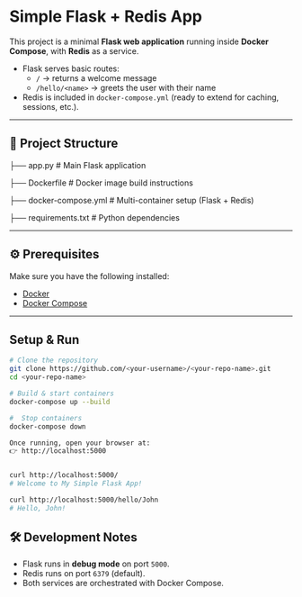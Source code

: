 # Simple Flask + Redis App

This project is a minimal **Flask web application** running inside **Docker Compose**, with **Redis** as a service.  

- Flask serves basic routes:
  - `/` → returns a welcome message
  - `/hello/<name>` → greets the user with their name
- Redis is included in `docker-compose.yml` (ready to extend for caching, sessions, etc.).

---

## 📂 Project Structure

├── app.py # Main Flask application

├── Dockerfile # Docker image build instructions

├── docker-compose.yml # Multi-container setup (Flask + Redis)

├── requirements.txt # Python dependencies



---

## ⚙️ Prerequisites

Make sure you have the following installed:

- [Docker](https://docs.docker.com/get-docker/)  
- [Docker Compose](https://docs.docker.com/compose/install/)  

---

## Setup & Run

```bash
# Clone the repository
git clone https://github.com/<your-username>/<your-repo-name>.git
cd <your-repo-name>

# Build & start containers
docker-compose up --build

#  Stop containers
docker-compose down

Once running, open your browser at:
👉 http://localhost:5000


curl http://localhost:5000/
# Welcome to My Simple Flask App!

curl http://localhost:5000/hello/John
# Hello, John!
```

## 🛠️ Development Notes

- Flask runs in **debug mode** on port `5000`.  
- Redis runs on port `6379` (default).  
- Both services are orchestrated with Docker Compose.  


